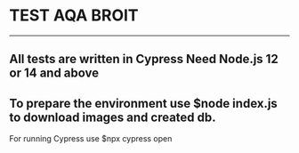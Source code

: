 
# TEST AQA BROIT
----
All tests are written in Cypress
Need Node.js 12 or 14 and above
----
To prepare the environment use $node index.js to download images and created db.
---
For running Cypress use $npx cypress open